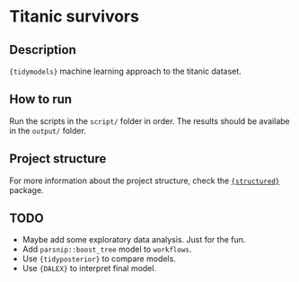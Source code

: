 # Titanic survivors

## Description
`{tidymodels}` machine learning approach to the titanic dataset.

## How to run
Run the scripts in the `script/` folder in order. The results should be availabe in the `output/` folder.

## Project structure
For more information about the project structure, check the [`{structured}`](https://giuseppett.github.io/structured/) package.

## TODO
- Maybe add some exploratory data analysis. Just for the fun.
- Add `parsnip::boost_tree` model to `workflows`.
- Use `{tidyposterior}` to compare models.
- Use `{DALEX}` to interpret final model.
